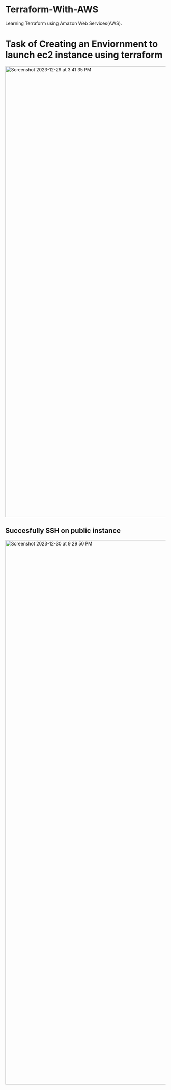 # Terraform-With-AWS
Learning Terraform using Amazon Web Services(AWS).

# Task of Creating an Enviornment to launch ec2 instance using terraform 

<img width="1417" alt="Screenshot 2023-12-29 at 3 41 35 PM" src="https://github.com/Ravichandra89/Terraform-With-AWS/assets/134200599/8d42868b-223c-44ab-9325-72d877985eb2">

## Succesfully SSH on public instance 

<img width="1710" alt="Screenshot 2023-12-30 at 9 29 50 PM" src="https://github.com/Ravichandra89/Terraform-With-AWS/assets/134200599/c61b6ae6-5a55-4a55-ace9-a32da10c4641">

